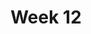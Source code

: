 ---
title: Week 12 
published_at: 2025-03-08
snippet: 12th post.
disable_html_sanitization: true
allow_math: true
---